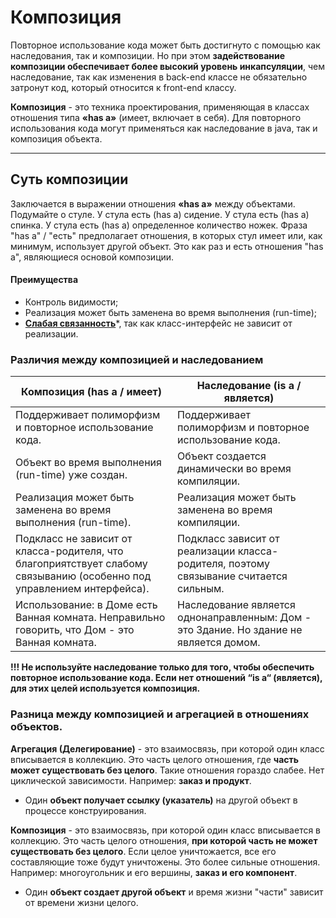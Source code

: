 # Композиция

Повторное использование кода может быть достигнуто с помощью как наследования, так и композиции.
Но при этом **задействование композиции обеспечивает более высокий уровень инкапсуляции**, чем наследование,
так как изменения в back-end классе не обязательно затронут код, который относится к front-end классу.

**Композиция** - это техника проектирования, применяющая в классах отношения типа **«has a»** (имеет, включает в себя).
Для повторного использования кода могут применяться как наследование в java, так и композиция объекта.
***

## Суть композиции 
Заключается в выражении отношения **«has a»** между объектами.
Подумайте о стуле. У стула есть (has a) сидение. У стула есть (has a) спинка. У стула есть (has a) определенное количество ножек.
Фраза "has a" / "есть" предполагает отношения, в которых стул имеет или, как минимум, использует другой объект. Это как раз и есть отношения "has a", являющиеся основой композиции.

#### Преимущества
* Контроль видимости;
* Реализация может быть заменена во время выполнения (run-time);
* [**Слабая связанность**][LowCoupling]*, так как класс-интерфейс не зависит от реализации.

### Различия между композицией и наследованием

| Композиция (has a / имеет) | Наследование (is a / является) |
| ------ | ------ |	
|	Поддерживает полиморфизм и повторное использование кода. | Поддерживает полиморфизм и повторное использование кода.|
|	Объект во время выполнения (run-time) уже создан.|	Объект создается динамически во время компиляции.|
|	Реализация может быть заменена во время выполнения (run-time).| Реализация может быть заменена во время компиляции.|
|	Подкласс не зависит от класса-родителя, что благоприятствует слабому связыванию (особенно под управлением интерфейса).|	Подкласс зависит от реализации класса-родителя, поэтому связывание считается сильным.|
|	Использование: в Доме есть Ванная комната. Неправильно говорить, что Дом - это Ванная комната.|	Наследование является однонаправленным: Дом - это Здание. Но здание не является домом.|

**!!! Не используйте наследование только для того, чтобы обеспечить повторное использование кода.
Если **нет отношений “is a“** (является), для этих целей используется **композиция**.**

### Разница между композицией и агрегацией в отношениях объектов.

**Агрегация (Делегирование)** - это взаимосвязь, при которой один класс вписывается в коллекцию. Это часть целого отношения, где **часть может существовать без целого**. Такие отношения гораздо слабее. Нет циклической зависимости. Например: **заказ и продукт**.
 - Один **объект получает ссылку (указатель)** на другой объект в процессе конструирования.
 
**Композиция** - это взаимосвязь, при которой один класс вписывается в коллекцию. Это часть целого отношения, **при которой часть не может существовать без целого**. Если целое уничтожается, все его составляющие тоже будут уничтожены. Это более сильные отношения. Например: многоугольник и его вершины, **заказ и его компонент**.
 - Один **объект создает другой объект** и время жизни "части" зависит от времени жизни целого.

[LowCoupling]: <LowCoupling.md>
